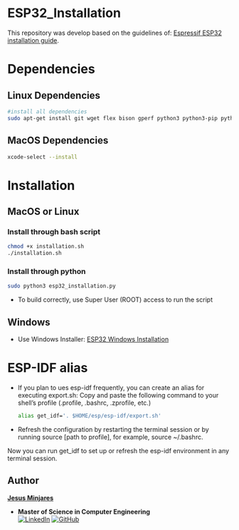 # ESP32_Installation

This repository was develop based on the guidelines of: [Espressif ESP32 installation guide](https://docs.espressif.com/projects/esp-idf/en/latest/esp32/get-started/index.html#step-1-install-prerequisites). 

# Dependencies
## Linux Dependencies
```bash
#install all dependencies
sudo apt-get install git wget flex bison gperf python3 python3-pip python3-setuptools cmake ninja-build ccache libffi-dev libssl-dev dfu-util libusb-1.0-0
```
## MacOS Dependencies
```bash
xcode-select --install
```

# Installation
## MacOS or Linux 
### Install through bash script
```bash
chmod +x installation.sh
./installation.sh
```

### Install through python
```bash
sudo python3 esp32_installation.py
```
- To build correctly, use Super User (ROOT) access to run the script

## Windows
- Use Windows Installer: [ESP32 Windows Installation](https://docs.espressif.com/projects/esp-idf/en/latest/esp32/get-started/windows-setup.html)


# ESP-IDF alias
- If you plan to ues esp-idf frequently, you can create an alias for executing export.sh:
Copy and paste the following command to your shell’s profile (.profile, .bashrc, .zprofile, etc.)
    ```bash
    alias get_idf='. $HOME/esp/esp-idf/export.sh'
    ```
* Refresh the configuration by restarting the terminal session or by running source [path to profile], for example, source ~/.bashrc.
  
Now you can run get_idf to set up or refresh the esp-idf environment in any terminal session.

## Author
[**Jesus Minjares**](https://github.com/jminjares4)
  * **Master of Science in Computer Engineering** <br>
    [![LinkedIn](https://img.shields.io/badge/LinkedIn-0077B5?style=for-the-badge&logo=linkedin&logoColor=white&style=flat)](https://www.linkedin.com/in/jesusminjares/) [![GitHub](https://img.shields.io/badge/GitHub-100000?style=for-the-badge&logo=github&logoColor=white&style=flat)](https://github.com/jminjares4)